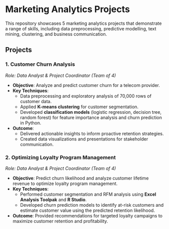 # Marketing Analytics Projects

This repository showcases 5 marketing analytics projects that demonstrate a range of skills, including data preprocessing, predictive modelling, text mining, clustering, and business communication.

## Projects

### 1. **Customer Churn Analysis**
*Role: Data Analyst & Project Coordinator (Team of 4)*
- **Objective**: Analyze and predict customer churn for a telecom provider.  
- **Key Techniques**:  
  - Data preprocessing and exploratory analysis of 70,000 rows of customer data.  
  - Applied **K-means clustering** for customer segmentation.  
  - Developed **classification models** (logistic regression, decision tree, random forest) for feature importance analysis and churn prediction in Python.  
- **Outcome**:  
  - Delivered actionable insights to inform proactive retention strategies.  
  - Created data visualizations and presentations for stakeholder communication.
 
### 2. **Optimizing Loyalty Program Management**  
*Role: Data Analyst & Project Coordinator (Team of 4)*
- **Objective**: Predict churn likelihood and analyze customer lifetime revenue to optimize loyalty program management.  
- **Key Techniques**:  
  - Performed customer segmentation and RFM analysis using **Excel Analysis Toolpak** and **R Studio**.  
  - Developed churn prediction models to identify at-risk customers and estimate customer value using the predicted retention likelihood.  
- **Outcome**: Provided recommendations for targeted loyalty campaigns to maximize customer retention and profitability.  
